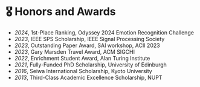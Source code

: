 # 🎖 Honors and Awards
- *2024*, 1st-Place Ranking, Odyssey 2024 Emotion Recognition Challenge
- *2023*, IEEE SPS Scholarship, IEEE Signal Processing Society
- *2023*, Outstanding Paper Award, SAI workshop, ACII 2023
- *2023*, Gary Marsden Travel Award, ACM SIGCHI
- *2022*, Enrichment Student Award, Alan Turing Institute
- *2021*, Fully-Funded PhD Scholarship, University of Edinburgh
- *2016*, Seiwa International Scholarship, Kyoto University
- *2013*, Third-Class Academic Excellence Scholarship, NUPT